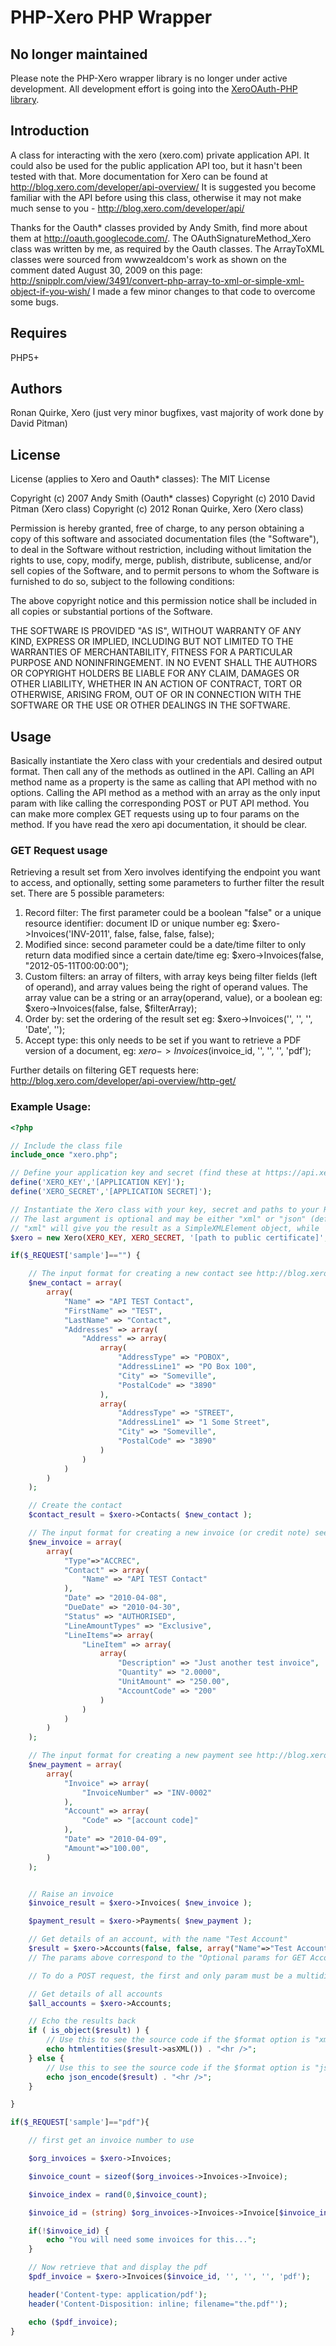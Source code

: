 PHP-Xero PHP Wrapper
====================

No longer maintained
------------
Please note the PHP-Xero wrapper library is no longer under active development.
All development effort is going into the [XeroOAuth-PHP library](https://github.com/XeroAPI/XeroOAuth-PHP).

Introduction
------------
A class for interacting with the xero (xero.com) private application API.  It could also be used for the public application API too, but it hasn't been tested with that.  More documentation for Xero can be found at http://blog.xero.com/developer/api-overview/  It is suggested you become familiar with the API before using this class, otherwise it may not make much sense to you - http://blog.xero.com/developer/api/

Thanks for the Oauth* classes provided by Andy Smith, find more about them at http://oauth.googlecode.com/.  The
OAuthSignatureMethod_Xero class was written by me, as required by the Oauth classes.  The ArrayToXML classes were sourced from wwwzealdcom's work as shown on the comment dated August 30, 2009 on this page: http://snipplr.com/view/3491/convert-php-array-to-xml-or-simple-xml-object-if-you-wish/  I made a few minor changes to that code to overcome some bugs.

Requires
--------
PHP5+

Authors
--------
Ronan Quirke, Xero (just very minor bugfixes, vast majority of work done by David Pitman)


License
-------
License (applies to Xero and Oauth* classes):
The MIT License

Copyright (c) 2007 Andy Smith (Oauth* classes)
Copyright (c) 2010 David Pitman (Xero class)
Copyright (c) 2012 Ronan Quirke, Xero (Xero class)

Permission is hereby granted, free of charge, to any person obtaining a copy
of this software and associated documentation files (the "Software"), to deal
in the Software without restriction, including without limitation the rights
to use, copy, modify, merge, publish, distribute, sublicense, and/or sell
copies of the Software, and to permit persons to whom the Software is
furnished to do so, subject to the following conditions:

The above copyright notice and this permission notice shall be included in
all copies or substantial portions of the Software.

THE SOFTWARE IS PROVIDED "AS IS", WITHOUT WARRANTY OF ANY KIND, EXPRESS OR
IMPLIED, INCLUDING BUT NOT LIMITED TO THE WARRANTIES OF MERCHANTABILITY,
FITNESS FOR A PARTICULAR PURPOSE AND NONINFRINGEMENT. IN NO EVENT SHALL THE
AUTHORS OR COPYRIGHT HOLDERS BE LIABLE FOR ANY CLAIM, DAMAGES OR OTHER
LIABILITY, WHETHER IN AN ACTION OF CONTRACT, TORT OR OTHERWISE, ARISING FROM,
OUT OF OR IN CONNECTION WITH THE SOFTWARE OR THE USE OR OTHER DEALINGS IN
THE SOFTWARE.

Usage
-----

Basically instantiate the Xero class with your credentials and desired output format.  Then call any of the methods as outlined in the API.  Calling an API method name as a property is the same as calling that API method with no options. Calling the API method as a method with an array as the only input param with like calling the corresponding POST or PUT API method.  You can make more complex GET requests using up to four params on the method.  If you have read the xero api documentation, it should be clear.

### GET Request usage

Retrieving a result set from Xero involves identifying the endpoint you want to access, and optionally, setting some parameters to further filter the result set.
There are 5 possible parameters:

1. Record filter: The first parameter could be a boolean "false" or a unique resource identifier: document ID or unique number eg: $xero->Invoices('INV-2011', false, false, false, false);
2. Modified since: second parameter could be a date/time filter to only return data modified since a certain date/time eg: $xero->Invoices(false, "2012-05-11T00:00:00");
3. Custom filters: an array of filters, with array keys being filter fields (left of operand), and array values being the right of operand values.  The array value can be a string or an array(operand, value), or a boolean eg: $xero->Invoices(false, false, $filterArray);
4. Order by: set the ordering of the result set eg: $xero->Invoices('', '', '', 'Date', '');
5. Accept type: this only needs to be set if you want to retrieve a PDF version of a document, eg: $xero->Invoices($invoice_id, '', '', '', 'pdf');

Further details on filtering GET requests here: http://blog.xero.com/developer/api-overview/http-get/

### Example Usage:
```php
<?php

// Include the class file
include_once "xero.php";

// Define your application key and secret (find these at https://api.xero.com/Application)
define('XERO_KEY','[APPLICATION KEY]');
define('XERO_SECRET','[APPLICATION SECRET]');

// Instantiate the Xero class with your key, secret and paths to your RSA cert and key
// The last argument is optional and may be either "xml" or "json" (default)
// "xml" will give you the result as a SimpleXMLElement object, while 'json' will give you a plain array object
$xero = new Xero(XERO_KEY, XERO_SECRET, '[path to public certificate]', '[path to private key]', 'xml' );

if($_REQUEST['sample']=="") {

	// The input format for creating a new contact see http://blog.xero.com/developer/api/contacts/ to understand more
	$new_contact = array(
		array(
			"Name" => "API TEST Contact",
			"FirstName" => "TEST",
			"LastName" => "Contact",
			"Addresses" => array(
				"Address" => array(
					array(
						"AddressType" => "POBOX",
						"AddressLine1" => "PO Box 100",
						"City" => "Someville",
						"PostalCode" => "3890"
					),
					array(
						"AddressType" => "STREET",
						"AddressLine1" => "1 Some Street",
						"City" => "Someville",
						"PostalCode" => "3890"
					)
				)
			)
		)
	);

	// Create the contact
	$contact_result = $xero->Contacts( $new_contact );

	// The input format for creating a new invoice (or credit note) see http://blog.xero.com/developer/api/invoices/
	$new_invoice = array(
		array(
			"Type"=>"ACCREC",
			"Contact" => array(
				"Name" => "API TEST Contact"
			),
			"Date" => "2010-04-08",
			"DueDate" => "2010-04-30",
			"Status" => "AUTHORISED",
			"LineAmountTypes" => "Exclusive",
			"LineItems"=> array(
				"LineItem" => array(
					array(
						"Description" => "Just another test invoice",
						"Quantity" => "2.0000",
						"UnitAmount" => "250.00",
						"AccountCode" => "200"
					)
				)
			)
		)
	);

	// The input format for creating a new payment see http://blog.xero.com/developer/api/payments/ to understand more
	$new_payment = array(
		array(
			"Invoice" => array(
				"InvoiceNumber" => "INV-0002"
			),
			"Account" => array(
				"Code" => "[account code]"
			),
			"Date" => "2010-04-09",
			"Amount"=>"100.00",
		)
	);


	// Raise an invoice
	$invoice_result = $xero->Invoices( $new_invoice );

	$payment_result = $xero->Payments( $new_payment );

	// Get details of an account, with the name "Test Account"
	$result = $xero->Accounts(false, false, array("Name"=>"Test Account") );
	// The params above correspond to the "Optional params for GET Accounts" on http://blog.xero.com/developer/api/accounts/

	// To do a POST request, the first and only param must be a multidimensional array as shown above in $new_contact etc.

	// Get details of all accounts
	$all_accounts = $xero->Accounts;

	// Echo the results back
	if ( is_object($result) ) {
		// Use this to see the source code if the $format option is "xml"
		echo htmlentities($result->asXML()) . "<hr />";
	} else {
		// Use this to see the source code if the $format option is "json" or not specified
		echo json_encode($result) . "<hr />";
	}

}

if($_REQUEST['sample']=="pdf"){

	// first get an invoice number to use

	$org_invoices = $xero->Invoices;

	$invoice_count = sizeof($org_invoices->Invoices->Invoice);

	$invoice_index = rand(0,$invoice_count);

	$invoice_id = (string) $org_invoices->Invoices->Invoice[$invoice_index]->InvoiceID;

	if(!$invoice_id) {
		echo "You will need some invoices for this...";
	}

	// Now retrieve that and display the pdf
	$pdf_invoice = $xero->Invoices($invoice_id, '', '', '', 'pdf');

	header('Content-type: application/pdf');
	header('Content-Disposition: inline; filename="the.pdf"');

	echo ($pdf_invoice);
}
```

